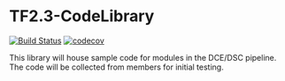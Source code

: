 # TF2.3-CodeLibrary

[![Build Status](https://travis-ci.com/OSIPI/TF2.3-CodeLibrary.svg?token=gKUxg5qhLHFRNjKTZy8a&branch=Milestone-2)](https://travis-ci.com/OSIPI/TF2.3-CodeLibrary) 
[![codecov](https://codecov.io/gh/OSIPI/TF2.3-CodeLibrary/branch/Milestone-2/graph/badge.svg?token=ZR3RPV8Y0B)](undefined)

This library will house sample code for modules in the DCE/DSC pipeline. The code will be collected from members for initial testing.  
